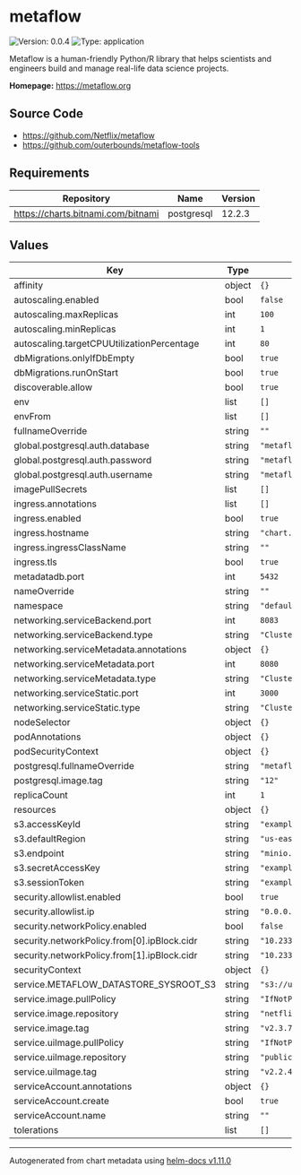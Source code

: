 # metaflow

![Version: 0.0.4](https://img.shields.io/badge/Version-0.0.4-informational?style=flat-square) ![Type: application](https://img.shields.io/badge/Type-application-informational?style=flat-square)

Metaflow is a human-friendly Python/R library that helps scientists and engineers build and manage real-life data science projects.

**Homepage:** <https://metaflow.org>

## Source Code

* <https://github.com/Netflix/metaflow>
* <https://github.com/outerbounds/metaflow-tools>

## Requirements

| Repository | Name | Version |
|------------|------|---------|
| https://charts.bitnami.com/bitnami | postgresql | 12.2.3 |

## Values

| Key | Type | Default | Description |
|-----|------|---------|-------------|
| affinity | object | `{}` |  |
| autoscaling.enabled | bool | `false` |  |
| autoscaling.maxReplicas | int | `100` |  |
| autoscaling.minReplicas | int | `1` |  |
| autoscaling.targetCPUUtilizationPercentage | int | `80` |  |
| dbMigrations.onlyIfDbEmpty | bool | `true` |  |
| dbMigrations.runOnStart | bool | `true` |  |
| discoverable.allow | bool | `true` |  |
| env | list | `[]` |  |
| envFrom | list | `[]` |  |
| fullnameOverride | string | `""` |  |
| global.postgresql.auth.database | string | `"metaflow"` |  |
| global.postgresql.auth.password | string | `"metaflow"` |  |
| global.postgresql.auth.username | string | `"metaflow"` |  |
| imagePullSecrets | list | `[]` |  |
| ingress.annotations | list | `[]` |  |
| ingress.enabled | bool | `true` |  |
| ingress.hostname | string | `"chart.example"` |  |
| ingress.ingressClassName | string | `""` |  |
| ingress.tls | bool | `true` |  |
| metadatadb.port | int | `5432` |  |
| nameOverride | string | `""` |  |
| namespace | string | `"default"` |  |
| networking.serviceBackend.port | int | `8083` |  |
| networking.serviceBackend.type | string | `"ClusterIP"` |  |
| networking.serviceMetadata.annotations | object | `{}` |  |
| networking.serviceMetadata.port | int | `8080` |  |
| networking.serviceMetadata.type | string | `"ClusterIP"` |  |
| networking.serviceStatic.port | int | `3000` |  |
| networking.serviceStatic.type | string | `"ClusterIP"` |  |
| nodeSelector | object | `{}` |  |
| podAnnotations | object | `{}` |  |
| podSecurityContext | object | `{}` |  |
| postgresql.fullnameOverride | string | `"metaflow-db"` |  |
| postgresql.image.tag | string | `"12"` |  |
| replicaCount | int | `1` |  |
| resources | object | `{}` |  |
| s3.accessKeyId | string | `"example"` |  |
| s3.defaultRegion | string | `"us-east-1"` |  |
| s3.endpoint | string | `"minio.lab.sspcloud.fr"` |  |
| s3.secretAccessKey | string | `"example"` |  |
| s3.sessionToken | string | `"example"` |  |
| security.allowlist.enabled | bool | `true` |  |
| security.allowlist.ip | string | `"0.0.0.0/0"` |  |
| security.networkPolicy.enabled | bool | `false` |  |
| security.networkPolicy.from[0].ipBlock.cidr | string | `"10.233.103.0/32"` |  |
| security.networkPolicy.from[1].ipBlock.cidr | string | `"10.233.111.0/32"` |  |
| securityContext | object | `{}` |  |
| service.METAFLOW_DATASTORE_SYSROOT_S3 | string | `"s3://user/metaflow"` |  |
| service.image.pullPolicy | string | `"IfNotPresent"` |  |
| service.image.repository | string | `"netflixoss/metaflow_metadata_service"` |  |
| service.image.tag | string | `"v2.3.7"` |  |
| service.uiImage.pullPolicy | string | `"IfNotPresent"` |  |
| service.uiImage.repository | string | `"public.ecr.aws/outerbounds/metaflow_ui"` |  |
| service.uiImage.tag | string | `"v2.2.4"` |  |
| serviceAccount.annotations | object | `{}` |  |
| serviceAccount.create | bool | `true` |  |
| serviceAccount.name | string | `""` |  |
| tolerations | list | `[]` |  |

----------------------------------------------
Autogenerated from chart metadata using [helm-docs v1.11.0](https://github.com/norwoodj/helm-docs/releases/v1.11.0)
